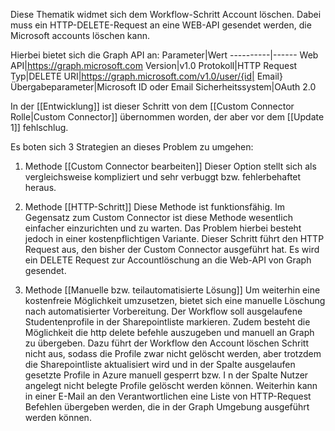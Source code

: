 Diese Thematik widmet sich dem Workflow-Schritt Account löschen. 
Dabei muss ein HTTP-DELETE-Request an eine WEB-API gesendet werden, die Microsoft accounts löschen kann. 

Hierbei bietet sich die Graph API an:
Parameter|Wert
----------|------
Web API|https://graph.microsoft.com
Version|v1.0
Protokoll|HTTP
Request Typ|DELETE
URI|https://graph.microsoft.com/v1.0/user/{id| Email}
Übergabeparameter|Microsoft ID oder Email
Sicherheitssystem|OAuth 2.0

In der [[Entwicklung]] ist dieser Schritt von dem [[Custom Connector Rolle|Custom Connector]] übernommen worden, der aber vor dem [[Update 1]] fehlschlug.

Es boten sich 3 Strategien an dieses Problem zu umgehen:
1. Methode [[Custom Connector bearbeiten]]
	Dieser Option stellt sich als vergleichsweise kompliziert und sehr verbuggt bzw. fehlerbehaftet heraus.
	
2. Methode [[HTTP-Schritt]]
	Diese Methode ist funktionsfähig. Im Gegensatz zum Custom Connector ist diese Methode wesentlich einfacher einzurichten und zu warten. Das Problem hierbei besteht jedoch in einer kostenpflichtigen Variante. Dieser Schritt führt den HTTP Request aus, den bisher der Custom Connector ausgeführt hat. Es wird ein DELETE Request zur Accountlöschung an die Web-API von Graph gesendet.
	
3. Methode [[Manuelle bzw. teilautomatisierte Lösung]] 
	Um weiterhin eine kostenfreie Möglichkeit umzusetzen, bietet sich eine manuelle Löschung nach automatisierter Vorbereitung. Der Workflow soll ausgelaufene Studentenprofile in der Sharepointliste markieren. Zudem besteht die Möglichkeit die http delete befehle auszugeben und manuell an Graph zu übergeben. Dazu führt der Workflow den Account löschen Schritt nicht aus, sodass die Profile zwar nicht gelöscht werden, aber trotzdem die Sharepointliste aktualisiert wird und in der Spalte ausgelaufen gesetzte Profile in Azure manuell gesperrt bzw. I n der Spalte Nutzer angelegt nicht belegte Profile gelöscht werden können. Weiterhin kann in einer E-Mail an den Verantwortlichen eine Liste von HTTP-Request Befehlen übergeben werden, die in der Graph Umgebung ausgeführt werden können.